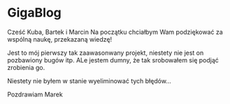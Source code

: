 # GigaBlog

Cześć Kuba, Bartek i Marcin
Na początku chciałbym Wam podziękować za wspólną naukę, przekazaną wiedzę!

Jest to mój pierwszy tak zaawasonwany projekt, niestety nie jest on pozbawiony bugów itp. ALe jestem dumny, że tak srobowałem się podjąć zrobienia go.

Niestety nie byłem w stanie wyeliminować tych błędów... 

Pozdrawiam
Marek
